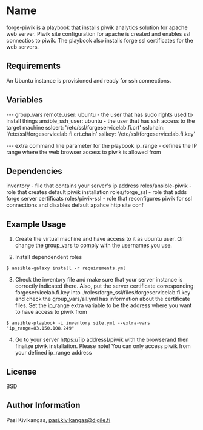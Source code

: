 Name
=========

forge-piwik is a playbook that installs piwik analytics solution for apache web server. Piwik site configuration for apache is created and enables ssl connectios to piwik. The playbook also installs forge ssl certificates for the web servers.

Requirements
------------

An Ubuntu instance is provisioned and ready for ssh connections.

Variables
--------------

--- group_vars
remote_user: ubuntu        - the user that has sudo rights used to install things
ansible_ssh_user: ubuntu   - the user that has ssh access to the target machine
sslcert: '/etc/ssl/forgeservicelab.fi.crt'
sslchain: '/etc/ssl/forgeservicelab.fi.crt.chain'
sslkey: '/etc/ssl/forgeservicelab.fi.key'

--- extra command line parameter for the playbook
ip_range - defines the IP range where the web browser access to piwik is allowed from

Dependencies
------------

inventory     - file that contains your server's ip address
roles/ansible-piwik - role that creates default piwik installation
roles/forge_ssl     - role that adds forge server certificats
roles/piwik-ssl     - role that reconfigures piwik for ssl connections and disables default apahce http site conf


Example Usage
----------------

1. Create the virtual machine and have access to it as ubuntu user. Or change the group_vars to comply with the usernames you use.

2. Install dependendent roles

````
$ ansible-galaxy install -r requirements.yml
````

3. Check the inventory file and make sure that your server instance is correctly indicated there. Also, put the server certificate corresponding forgeservicelab.fi.key into ./roles/forge_ssl/files/forgeservicelab.fi.key and check the group_vars/all.yml has information about the certificate files. Set the ip_range extra variable to be the address where you want to have access to piwik from

````
$ ansible-playbook -i inventory site.yml --extra-vars "ip_range=83.150.108.249"
````

4. Go to your server https://[ip address]/piwik with the browserand then finalize piwik installation. Please note! You can only access piwik from your defined ip_range address

License
-------

BSD

Author Information
------------------

Pasi Kivikangas, pasi.kivikangas@digile.fi
